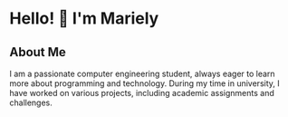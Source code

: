 # Hello! 👋 I'm Mariely

## About Me
I am a passionate computer engineering student, always eager to learn more about programming and technology. During my time in university, I have worked on various projects, including academic assignments and challenges.

<!--
**ely2547/ely2547** is a ✨ _special_ ✨ repository because its `README.md` (this file) appears on your GitHub profile.

Here are some ideas to get you started:

- 🔭 I’m currently working on ...
- 🌱 I’m currently learning ...
- 👯 I’m looking to collaborate on ...
- 🤔 I’m looking for help with ...
- 💬 Ask me about ...
- 📫 How to reach me: ...
- 😄 Pronouns: ...
- ⚡ Fun fact: ...
-->
